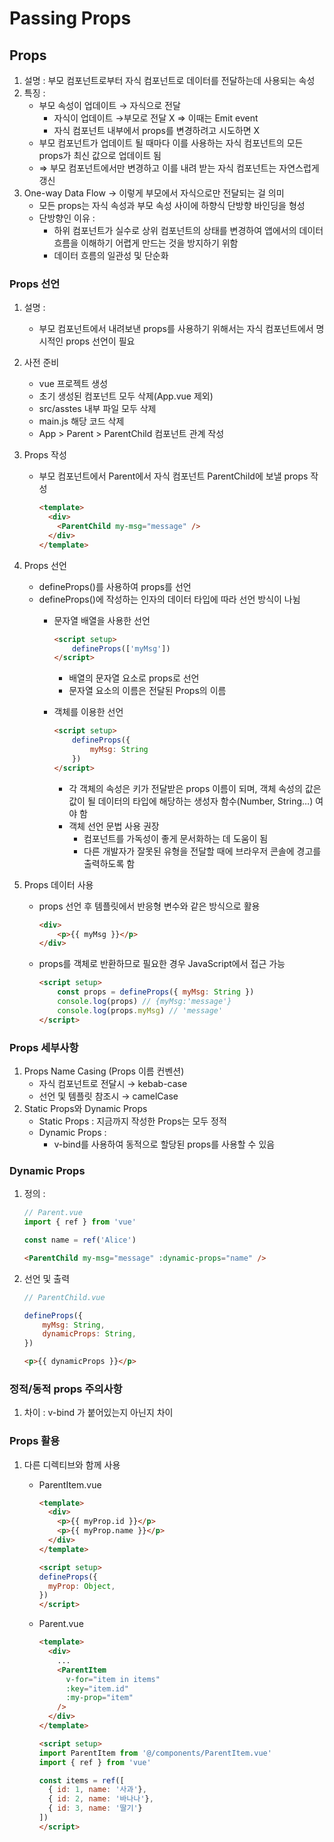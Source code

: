 # Passing Props

## Props

1. 설명 : 부모 컴포넌트로부터 자식 컴포넌트로 데이터를 전달하는데 사용되는 속성
2. 특징 :
    - 부모 속성이 업데이트 → 자식으로 전달
        - 자식이 업데이트 →부모로 전달 X ⇒ 이때는 Emit event
        - 자식 컴포넌트 내부에서 props를 변경하려고 시도하면 X
    - 부모 컴포넌트가 업데이트 될 때마다 이를 사용하는 자식 컴포넌트의 모든 props가 최신 값으로 업데이트 됨
    - ⇒ 부모 컴포넌트에서만 변경하고 이를 내려 받는 자식 컴포넌트는 자연스럽게 갱신
3. One-way Data Flow → 이렇게 부모에서 자식으로만 전달되는 걸 의미
    - 모든 props는 자식 속성과 부모 속성 사이에 하향식 단방향 바인딩을 형성
    - 단방향인 이유 :
        - 하위 컴포넌트가 실수로 상위 컴포넌트의 상태를 변경하여 앱에서의 데이터 흐름을 이해하기 어렵게 만드는 것을 방지하기 위함
        - 데이터 흐름의 일관성 및 단순화

### Props 선언

1. 설명 :
    - 부모 컴포넌트에서 내려보낸 props를 사용하기 위해서는 자식 컴포넌트에서 명시적인 props 선언이 필요
2. 사전 준비
    - vue 프로젝트 생성
    - 초기 생성된 컴포넌트 모두 삭제(App.vue 제외)
    - src/asstes 내부 파일 모두 삭제
    - main.js 해당 코드 삭제
    - App > Parent > ParentChild 컴포넌트 관계 작성
3. Props 작성
    - 부모 컴포넌트에서 Parent에서 자식 컴포넌트 ParentChild에 보낼 props 작성
        
        ```html
        <template>
          <div>
            <ParentChild my-msg="message" />
          </div>
        </template>
        ```
        
4. Props 선언
    - defineProps()를 사용하여 props를 선언
    - defineProps()에 작성하는 인자의 데이터 타입에 따라 선언 방식이 나뉨
        - 문자열 배열을 사용한 선언
            
            ```html
            <script setup>
            	defineProps(['myMsg'])
            </script>
            ```
            
            - 배열의 문자열 요소로 props로 선언
            - 문자열 요소의 이름은 전달된 Props의 이름
        - 객체를 이용한 선언
            
            ```html
            <script setup>
            	defineProps({
            		myMsg: String
            	})
            </script>
            ```
            
            - 각 객체의 속성은 키가 전달받은 props 이름이 되며, 객체 속성의 값은 값이 될 데이터의 타입에 해당하는 생성자 함수(Number, String…) 여야 함
            - 객체 선언 문법 사용 권장
                - 컴포넌트를 가독성이 좋게 문서화하는 데 도움이 됨
                - 다른 개발자가 잘못된 유형을 전달할 때에 브라우저 콘솔에 경고를 출력하도록 함
5. Props 데이터 사용
    - props 선언 후 템플릿에서 반응형 변수와 같은 방식으로 활용
        
        ```html
        <div>
        	<p>{{ myMsg }}</p>
        </div>
        ```
        
    - props를 객체로 반환하므로 필요한 경우 JavaScript에서 접근 가능
        
        ```html
        <script setup>
        	const props = defineProps({ myMsg: String })
        	console.log(props) // {myMsg:'message'}
        	console.log(props.myMsg) // 'message'
        </script>
        ```
        

### Props 세부사항

1. Props Name Casing (Props 이름 컨벤션)
    - 자식 컴포넌트로 전달시 → kebab-case
    - 선언 및 템플릿 참조시 → camelCase
2. Static Props와 Dynamic Props
    - Static Props : 지금까지 작성한 Props는 모두 정적
    - Dynamic Props :
        - v-bind를 사용하여 동적으로 할당된 props를 사용할 수 있음

### Dynamic Props

1. 정의 :
    
    ```jsx
    // Parent.vue
    import { ref } from 'vue'
    
    const name = ref('Alice')
    ```
    
    ```html
    <ParentChild my-msg="message" :dynamic-props="name" />
    ```
    
2. 선언 및 출력
    
    ```jsx
    // ParentChild.vue
    
    defineProps({
    	myMsg: String,
    	dynamicProps: String,
    })
    ```
    
    ```html
    <p>{{ dynamicProps }}</p>
    ```
    

### 정적/동적 props 주의사항

1. 차이 : v-bind 가 붙어있는지 아닌지 차이

### Props 활용

1. 다른 디렉티브와 함께 사용
    - ParentItem.vue
        
        ```html
        <template>
          <div>
            <p>{{ myProp.id }}</p>
            <p>{{ myProp.name }}</p>
          </div>
        </template>
        
        <script setup>
        defineProps({
          myProp: Object,
        })
        </script>
        ```
        
    - Parent.vue
        
        ```html
        <template>
          <div>
            ...
            <ParentItem
              v-for="item in items"
              :key="item.id"
              :my-prop="item"
            />
          </div>
        </template>
        
        <script setup>
        import ParentItem from '@/components/ParentItem.vue'
        import { ref } from 'vue'
        
        const items = ref([
          { id: 1, name: '사과'},
          { id: 2, name: '바나나'},
          { id: 3, name: '딸기'}
        ])
        </script>
        ```